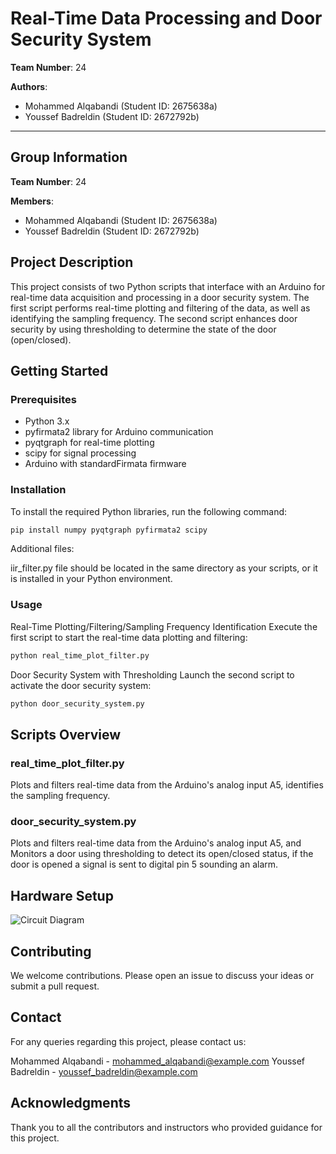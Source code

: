 # Real-Time Data Processing and Door Security System

**Team Number**: 24

**Authors**:
- Mohammed Alqabandi (Student ID: 2675638a)
- Youssef Badreldin (Student ID: 2672792b)

---

## Group Information

**Team Number**: 24

**Members**:
- Mohammed Alqabandi (Student ID: 2675638a)
- Youssef Badreldin (Student ID: 2672792b)

## Project Description

This project consists of two Python scripts that interface with an Arduino for real-time data acquisition and processing in a door security system. The first script performs real-time plotting and filtering of the data, as well as identifying the sampling frequency. The second script enhances door security by using thresholding to determine the state of the door (open/closed).

## Getting Started

### Prerequisites

- Python 3.x
- pyfirmata2 library for Arduino communication
- pyqtgraph for real-time plotting
- scipy for signal processing
- Arduino with standardFirmata firmware

### Installation

To install the required Python libraries, run the following command:

```bash
pip install numpy pyqtgraph pyfirmata2 scipy
```
Additional files:

iir_filter.py file should be located in the same directory as your scripts, or it is installed in your Python environment.

### Usage

Real-Time Plotting/Filtering/Sampling Frequency Identification
Execute the first script to start the real-time data plotting and filtering:

```bash
python real_time_plot_filter.py
```

Door Security System with Thresholding
Launch the second script to activate the door security system:

```bash
python door_security_system.py
```

## Scripts Overview

### real_time_plot_filter.py
Plots and filters real-time data from the Arduino's analog input A5, identifies the sampling frequency.

### door_security_system.py
Plots and filters real-time data from the Arduino's analog input A5, and Monitors a door using thresholding to detect its open/closed status, if the door is opened a signal is sent to digital pin 5 sounding an alarm.


## Hardware Setup
![Circuit Diagram](circuit_(2).svg "Circuit Diagram")


## Contributing
We welcome contributions. Please open an issue to discuss your ideas or submit a pull request.

## Contact
For any queries regarding this project, please contact us:

Mohammed Alqabandi - mohammed_alqabandi@example.com
Youssef Badreldin - youssef_badreldin@example.com


## Acknowledgments
Thank you to all the contributors and instructors who provided guidance for this project.








































